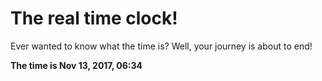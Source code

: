 # The real time clock!

Ever wanted to know what the time is? Well, your journey is about to end!

**The time is Nov 13, 2017, 06:34**